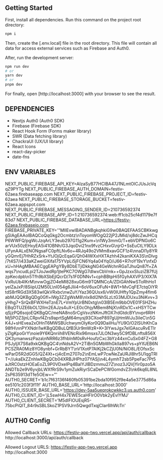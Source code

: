 ## Getting Started

First, install all dependencies. Run this command on the project root directory:
```bash
npm i
```

Then, create the [.env.local] file in the root directory. This file will contain all data for access external services such as Firebase and Auth0.

After, run the development server:
```bash
npm run dev
# or
yarn dev
# or
pnpm dev
```

For finally, open [http://localhost:3000] with your browser to see the result.


## DEPENDENCIES

- Nextjs Auth0 (Auth0 SDK)
- Firebase (Firebase SDK)
- React Hook Form (Forms maker library)
- SWR (Data fetching library)
- ChackraUI (UX/UI library)
- React Icons
- react-day-picker 
- date-fns


## ENV VARIABLES
NEXT_PUBLIC_FIREBASE_API_KEY=AIzaSyB77HCIBA47J1NLmtOlCJUsJcVqqZ9PYTg
NEXT_PUBLIC_FIREBASE_AUTH_DOMAIN=festiv-62aea.firebaseapp.com
NEXT_PUBLIC_FIREBASE_PROJECT_ID=festiv-62aea
NEXT_PUBLIC_FIREBASE_STORAGE_BUCKET=festiv-62aea.appspot.com
NEXT_PUBLIC_FIREBASE_MESSAGING_SENDER_ID=210736592374
NEXT_PUBLIC_FIREBASE_APP_ID=1:210736592374:web:ff1cb25cf4d1179e7f83d7
NEXT_PUBLIC_FIREBASE_DATABASE_URL=https://festiv-62aea.firebaseio.com
FIREBASE_PRIVATE_KEY='"MIIEvwIBADANBgkqhkiG9w0BAQEFAASCBKkwggSlAgEAAoIBAQCoQqGkg2Ocmbtz\nToyomWOgQ22jP2JMid/xj8dcZwJHCqP6WWFQ/pgWcJzqArLY3eub297G11g2Kum+\n1Wy3mmG/T+ebVDPNGo6CarVUx50zEHxyEA5i41OBNh/G3JqoDvi21nx9fvzCHxvG\njrO+SsEuCtLY9DLkUFynAALxENONgsaFC0pftLNv6o+4RJq49o2VMm8xavGCF1z4\nnaDl1y8YRyGQmrEj7HhRZxSrk+YtJOjQcEqaG/Qh04IWXxHXTAzhh42kaniKXA3S\nDlvg/7t4S7/i433aKZweiGXifa175YVpLi5jFCN6Yq4a04YqO/iJ66+R7roY19xY\nfxDxU+hHAgMBAAECggEAPgYBy8DbETjiDkkgNG4GeWchnRGaTJhuQn87f+ZAwqs7\ncudLpi2TJoJwdRp1jtePKC7OWgG7dIwxCbVmk++GpJzxxSIuziZB7fUjzpKecdpb\n5Tfh9bXSbEjlQcrD/7s1F0DNNv1+cphBBtpHi5fGyhAXVP3/XIX7AVxRuUb4lKrM\nvwOgjZO4eMI828xuG6m9TQMNCcA/ZDiGAhNwSToRhHo1yelZaJxP/8SiipU2M50L\nI054g6JIii4+6oV6uxOFuN+8W1+MvCqFE7ctqOiYRtdS8rfRGd3X583wIQkVRxbc\nwZuY/Yaz36QUsx6/vW0IUHfty1QpZmy4flm6abMJQQKBgQDg0Gfl+lWg3ZZgWsM8\nlx8dl2Nh5LzLtG3MJDUxu3NiKvv+3yHhg7+SrQxBFWXHeTznE7L+VmYpUrBN0xtg\n03lB5Em9bbOVE01FSHZHuEBqOTUZE6bOL12IIm2EAJzs4uX+LE0cOhjyMBem8NjX\nRDx1C+xHSYTCwqSjzPQ6sojoEQKBgQC/meNA8noSrCgVsvzNKmJftOX7rdGtdcBY\nvpr6RlHMj5POZ3jnLCRpvf4Zrs9aprtSgM64mysj93CXoeP897gUjHmWiJu3iIeC\n5GK4J+sHEvea2xOHnT6MWSBUchwymOlyKor0Q9DailHu/YU9O/O2ISUhKhCa98fH\nnPYXNdri1wKBgQDBuLQfB3Ur9mWzR+K+3lYwsJgx7eIGAscuRvETlryZlgKpoGrY\noie9Y6KQnriih8VENcRix96msxs7JLON3wy5C9fDBLnfts856XQK3ymanwszPaza\nNRR6z3fhbInM0sRvHoufzCxc3bYz44xnCuSx04FZ+G8PSJyIjX7S6a9xkQKBgQC4\nNdsA2V+2TiBn5GMbWhGklIa897vs+pYIfJEB6NPCSZRA0Miz8YO8ynbf+GrRbBYT\nV1XotP7AIKj2kCZjU0N/NiO8L/EOfsxScwParD5R2dGG5/QZ4Xt+cj4cEm2707o2\nEmLwP7cwNeZaURJl8hr5U1qgTRIT+//ukaEkZZnhlwKBgQCb04XRBJHPhz07YASj\n4L4ymhT2sb5PpeFac7Pt5aJtRC0stzHOEaEoZL9P0VDxeIPq4BaIYJIBDzmmu27Z\noz3JQVjYir0pzo5AANDTb2e9V6yvjbLWXfRrS9v1ymZukRiyrSCaDePCWGomdvZ3\nk6kq6L8NL2sP635913dTfe5OEw=="'
AUTH0_SECRET='b1c7f63136f460fb05391be2bda10f952f9e4a5e3775d86aee5101c203f3f11f'
AUTH0_BASE_URL='http://localhost:3000'
AUTH0_ISSUER_BASE_URL='https://dev-5aa5ueqrokcwkkc3.us.auth0.com'
AUTH0_CLIENT_ID='jL5swH4x7EWE5caHFIrO0Vbk2yEvlYMJ'
AUTH0_CLIENT_SECRET='M5dIFlOUEsjR5-75bcPiQlT_84r9sSBLSkoZ1PSV9Jrn5QwgdTxqjCIar6lhWcTn'


## AUTH0 Config
Allowed Callback URLs:
https://festiv-app-two.vercel.app/api/auth/callback
http://localhost:3000/api/auth/callback

Allowed Logout URLS:
https://festiv-app-two.vercel.app
http://localhost:3000
